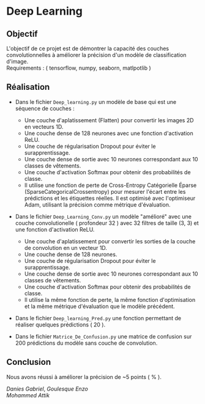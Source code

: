 # Deep Learning

## Objectif
L'objectif de ce projet est de démontrer la capacité des couches convolutionnelles à améliorer la précision d'un modèle de classification d'image.  
Requirements : ( tensorflow, numpy, seaborn, matlpotlib )
  
## Réalisation
- Dans le fichier `Deep_learning.py` un modèle de base qui est une séquence de couches :
  - Une couche d'aplatissement (Flatten) pour convertir les images 2D en vecteurs 1D.
  - Une couche dense de 128 neurones avec une fonction d'activation ReLU.
  - Une couche de régularisation Dropout pour éviter le surapprentissage.
  - Une couche dense de sortie avec 10 neurones correspondant aux 10 classes de vêtements.
  - Une couche d'activation Softmax pour obtenir des probabilités de classe.
  - Il utilise une fonction de perte de Cross-Entropy Catégorielle Éparse (SparseCategoricalCrossentropy) pour mesurer l'écart entre les prédictions et les étiquettes réelles. Il est optimisé avec l'optimiseur Adam, utilisant la précision comme métrique d'évaluation.

- Dans le fichier `Deep_Learning_Conv.py` un modèle "amélioré" avec une couche convolutionelle ( profondeur 32 ) avec 32 filtres de taille (3, 3) et une fonction d'activation ReLU.
  - Une couche d'aplatissement pour convertir les sorties de la couche de convolution en un vecteur 1D.
  - Une couche dense de 128 neurones.
  - Une couche de régularisation Dropout pour éviter le surapprentissage.
  - Une couche dense de sortie avec 10 neurones correspondant aux 10 classes de vêtements.
  - Une couche d'activation Softmax pour obtenir des probabilités de classe.
  - Il utilise la même fonction de perte, la même fonction d'optimisation et la même métrique d'évaluation que le modèle précédent. 

- Dans le fichier `Deep_learning_Pred.py` une fonction permettant de réaliser quelques prédictions ( 20 ).  

- Dans le fichier `Matrice_De_Confusion.py` une matrice de confusion sur 200 prédictions du modèle sans couche de convolution.  

## Conclusion
Nous avons réussi à améliorer la précision de ~5 points ( % ).  

*Danies Gabriel*, *Goulesque Enzo*  
*Mohammed Attik*
